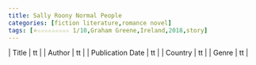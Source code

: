 ```yaml
---
title: Sally Roony Normal People
categories: [fiction literature,romance novel]
tags: [⭐☆☆☆☆☆☆☆☆☆ 1/10,Graham Greene,Ireland,2018,story]
---
```

        
| Title | tt |
| Author | tt  |
| Publication Date | tt   |
| Country | tt |
| Genre | tt  |
        